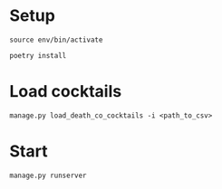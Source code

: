 # Setup

`source env/bin/activate`

`poetry install`

# Load cocktails

`manage.py load_death_co_cocktails -i <path_to_csv>`

# Start

`manage.py runserver`